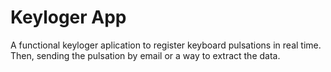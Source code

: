 # Keyloger App
A functional keyloger aplication to register keyboard pulsations in real time. Then, sending the pulsation by email or a way to extract the data.


